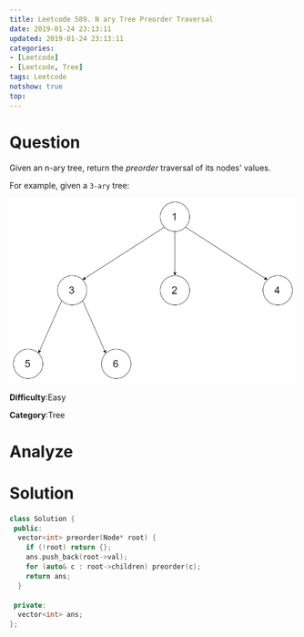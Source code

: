 ```yaml
---
title: Leetcode 589. N ary Tree Preorder Traversal
date: 2019-01-24 23:13:11
updated: 2019-01-24 23:13:11
categories: 
- [Leetcode]
- [Leetcode, Tree]
tags: Leetcode
notshow: true
top:
---
```


# Question

Given an n-ary tree, return the  _preorder_  traversal of its nodes' values.

For example, given a  `3-ary`  tree:

![](/images/in-post/2019-01-24-Leetcode-589-N-ary-Tree-Preorder-Traversal/2019-01-24-23-14-33.png)

**Difficulty**:Easy

**Category**:Tree

<!-- more -->

# Analyze

# Solution

```cpp
class Solution {
 public:
  vector<int> preorder(Node* root) {
    if (!root) return {};
    ans.push_back(root->val);
    for (auto& c : root->children) preorder(c);
    return ans;
  }

 private:
  vector<int> ans;
};
```


